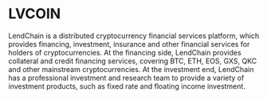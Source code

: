 # LVCOIN

LendChain is a distributed cryptocurrency financial services platform, which provides financing, investment, insurance and other financial services for holders of cryptocurrencies. At the financing side, LendChain provides collateral and credit financing services, covering BTC, ETH, EOS, GXS, QKC and other mainstream cryptocurrencies. At the investment end, LendChain has a professional investment and research team to provide a variety of investment products, such as fixed rate and floating income investment.
